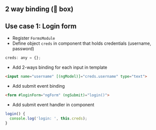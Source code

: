 ## 2 way binding (🍌 box)

## Use case 1: Login form
* Register `FormsModule`
* Define object `creds` in component that holds credentials (username, password)
```js
creds: any = {};
```
* Add 2-ways binding for each input in template
```html
<input name="username" [(ngModel)]="creds.username" type="text">
```
* Add submit event binding 
```html
<form #loginForm="ngForm" (ngSubmit)="login()">
```
* Add submit event handler in component
```js
login() {
  console.log('login: ', this.creds);
}
```
